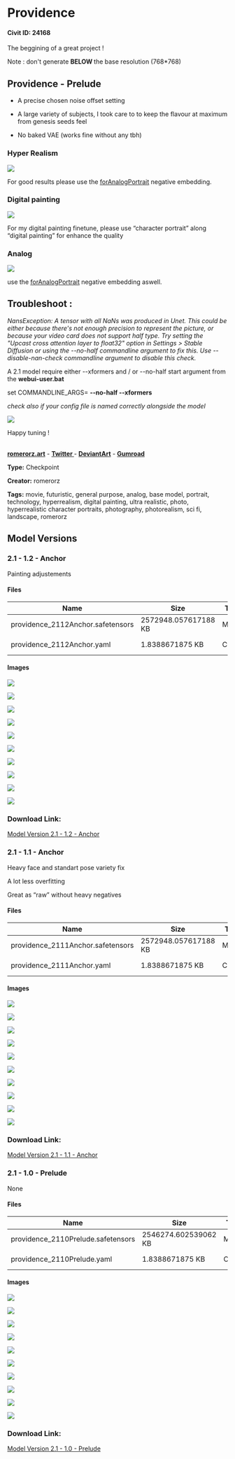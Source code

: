 # Providence

#### Civit ID: 24168

<p>The beggining of a great project !</p><p></p><p>Note : don't generate <strong>BELOW </strong>the base resolution (768*768)</p><p></p><h2>Providence - Prelude <br /></h2><ul><li><p>A precise chosen noise offset setting</p></li><li><p>A large variety of subjects, I took care to to keep the flavour at maximum from genesis seeds feel</p></li><li><p>No baked VAE (works fine without any tbh)</p></li></ul><p></p><h3>Hyper Realism</h3><p></p><img src="https://imagecache.civitai.com/xG1nkqKTMzGDvpLrqFT7WA/a306da42-77a0-4827-ffc3-c65498c5a200/width=525/a306da42-77a0-4827-ffc3-c65498c5a200" /><p></p><p>For good results please use the <a target="_blank" rel="ugc" href="https://civitai.com/models/15432/forge-negatives-and-helpers-21"><u>forAnalogPortrait</u></a> negative embedding.</p><p></p><h3>Digital painting</h3><img src="https://imagecache.civitai.com/xG1nkqKTMzGDvpLrqFT7WA/c040c883-4ecb-4a57-5326-8fe3c130cf00/width=525/c040c883-4ecb-4a57-5326-8fe3c130cf00" /><p>For my digital painting finetune, please use “character portrait” along “digital painting” for enhance the quality</p><p></p><h3>Analog</h3><img src="https://imagecache.civitai.com/xG1nkqKTMzGDvpLrqFT7WA/3f67c9cf-f618-4792-3c30-da77b0fc0f00/width=525/3f67c9cf-f618-4792-3c30-da77b0fc0f00" /><p>use the <a target="_blank" rel="ugc" href="https://civitai.com/models/15432/forge-negatives-and-helpers-21"><u>forAnalogPortrait</u></a> negative embedding aswell.</p><p></p><h2>Troubleshoot :</h2><p><em>NansException: A tensor with all NaNs was produced in Unet. This could be either because there's not enough precision to represent the picture, or because your video card does not support half type. Try setting the "Upcast cross attention layer to float32" option in Settings &gt; Stable Diffusion or using the --no-half commandline argument to fix this. Use --disable-nan-check commandline argument to disable this check.</em></p><p></p><p>A 2.1 model require either --xformers and / or --no-half start argument from the <strong>webui-user.bat</strong></p><p>set COMMANDLINE_ARGS= <strong>--no-half --xformers</strong></p><p></p><p><em>check also if your config file is named correctly alongside the model</em></p><img src="https://imagecache.civitai.com/xG1nkqKTMzGDvpLrqFT7WA/dc044796-0893-4d54-24bb-715c30dd9500/width=525/dc044796-0893-4d54-24bb-715c30dd9500.jpeg" /><p>Happy tuning !</p><p><br /><a target="_blank" rel="ugc" href="http://romerorz.art"><strong>romerorz.art</strong></a> - <a target="_blank" rel="ugc" href="https://twitter.com/romero_erzede"><strong>Twitter </strong></a>- <a target="_blank" rel="ugc" href="https://www.deviantart.com/romerorz"><strong>DeviantArt</strong></a> - <a target="_blank" rel="ugc" href="https://romerorz.gumroad.com/"><strong>Gumroad</strong></a></p>

**Type:** Checkpoint

**Creator:** romerorz

**Tags:** movie, futuristic, general purpose, analog, base model, portrait, technology, hyperrealism, digital painting, ultra realistic, photo, hyperrealistic character portraits, photography, photorealism, sci fi, landscape, romerorz

## Model Versions

### 2.1 - 1.2 - Anchor

<p>Painting adjustements</p>

#### Files

| Name | Size | Type | Format | Download Url | AutoV1 | AutoV2 | SHA256 | CRC32 | BLAKE3 |
| --- | --- | --- | --- | --- | --- | --- | --- | --- | --- |
| providence_2112Anchor.safetensors | 2572948.057617188 KB | Model | SafeTensor | https://civitai.com/api/download/models/56220 | 9CD9EDFE | 7653C670CF | 7653C670CF5010B4394A03ACFED961D6133D28C71DD64B1369818E8C5B4B1E00 | 4A3F71BE | D89A2D88708AD7C7884EE00FECD57E0E00531B90C5ADC898BE98DD5551357F21 |
| providence_2112Anchor.yaml | 1.8388671875 KB | Config | Other | https://civitai.com/api/download/models/56220?type=Config&format=Other | - | 0E3DB94123 | 0E3DB941233EDE7DDFB365F5F6D29FB05F767EB8E5E602CD83BB17D905DA1F8E | 342A8B79 | 54B2B17646E5AA848D3207D07DB0EA263B416CC2A6DC5D13BD95A299A6EE59AE |

#### Images

<p><img src="https://image.civitai.com/xG1nkqKTMzGDvpLrqFT7WA/c42b0e16-82c6-4224-6697-2224c6567000/width=450/609279.jpeg" /></p>

<p><img src="https://image.civitai.com/xG1nkqKTMzGDvpLrqFT7WA/12351f1a-6c35-4d91-5c76-d702df173400/width=450/609262.jpeg" /></p>

<p><img src="https://image.civitai.com/xG1nkqKTMzGDvpLrqFT7WA/cf39bd46-dc35-4746-0274-c20a8fb92300/width=450/609274.jpeg" /></p>

<p><img src="https://image.civitai.com/xG1nkqKTMzGDvpLrqFT7WA/9201646c-1e82-4bb3-ad3e-9c8b7f94c500/width=450/609267.jpeg" /></p>

<p><img src="https://image.civitai.com/xG1nkqKTMzGDvpLrqFT7WA/f96c57bd-e117-4660-45e5-366526902200/width=450/609265.jpeg" /></p>

<p><img src="https://image.civitai.com/xG1nkqKTMzGDvpLrqFT7WA/12a95308-8d01-4560-4264-9537ff4ea500/width=450/609263.jpeg" /></p>

<p><img src="https://image.civitai.com/xG1nkqKTMzGDvpLrqFT7WA/01e6c160-66f1-450f-ef8c-378c25a5b500/width=450/609271.jpeg" /></p>

<p><img src="https://image.civitai.com/xG1nkqKTMzGDvpLrqFT7WA/07618cf6-72c6-4147-1683-d246cc0bf400/width=450/609269.jpeg" /></p>

<p><img src="https://image.civitai.com/xG1nkqKTMzGDvpLrqFT7WA/c130aa93-d340-47c1-808a-009e799d7f00/width=450/609272.jpeg" /></p>

<p><img src="https://image.civitai.com/xG1nkqKTMzGDvpLrqFT7WA/1a01752d-cdaf-4770-5e59-aa5f2c5faf00/width=450/609276.jpeg" /></p>

### Download Link:

[Model Version 2.1 - 1.2 - Anchor](https://civitai.com/api/download/models/56220)

### 2.1 - 1.1 - Anchor

<p>Heavy face and standart pose variety fix</p><p>A lot less overfitting</p><p>Great as “raw” without heavy negatives</p>

#### Files

| Name | Size | Type | Format | Download Url | AutoV1 | AutoV2 | SHA256 | CRC32 | BLAKE3 |
| --- | --- | --- | --- | --- | --- | --- | --- | --- | --- |
| providence_2111Anchor.safetensors | 2572948.057617188 KB | Model | SafeTensor | https://civitai.com/api/download/models/48355 | 9CD9EDFE | AF725D64AD | AF725D64AD6998415F2B2442B77E70B0602DA43FE0FD62B86599B9EE8B339B29 | 5D8785C8 | F0BEE50F327409EB07BDFBC1DBAB64275DE2E066A64D0BDCB367946C4E988099 |
| providence_2111Anchor.yaml | 1.8388671875 KB | Config | Other | https://civitai.com/api/download/models/48355?type=Config&format=Other | - | 0E3DB94123 | 0E3DB941233EDE7DDFB365F5F6D29FB05F767EB8E5E602CD83BB17D905DA1F8E | 342A8B79 | 54B2B17646E5AA848D3207D07DB0EA263B416CC2A6DC5D13BD95A299A6EE59AE |

#### Images

<p><img src="https://image.civitai.com/xG1nkqKTMzGDvpLrqFT7WA/8ea10517-7d3f-448f-68d6-1cbeb4fca700/width=450/519508.jpeg" /></p>

<p><img src="https://image.civitai.com/xG1nkqKTMzGDvpLrqFT7WA/9e5b2528-c385-4371-1542-93f8df9be700/width=450/519474.jpeg" /></p>

<p><img src="https://image.civitai.com/xG1nkqKTMzGDvpLrqFT7WA/41d21f83-ae6f-4a96-a0dd-ef5f43e78000/width=450/519502.jpeg" /></p>

<p><img src="https://image.civitai.com/xG1nkqKTMzGDvpLrqFT7WA/44cb3c11-c6b6-4226-45c0-4ee300353100/width=450/519471.jpeg" /></p>

<p><img src="https://image.civitai.com/xG1nkqKTMzGDvpLrqFT7WA/afe77aaa-8c24-4216-473c-65577e72c200/width=450/519477.jpeg" /></p>

<p><img src="https://image.civitai.com/xG1nkqKTMzGDvpLrqFT7WA/f88f6c7d-9a67-413a-d083-d4acf893c100/width=450/519512.jpeg" /></p>

<p><img src="https://image.civitai.com/xG1nkqKTMzGDvpLrqFT7WA/9adb71f0-8d86-41a4-75f2-8bd478660d00/width=450/519473.jpeg" /></p>

<p><img src="https://image.civitai.com/xG1nkqKTMzGDvpLrqFT7WA/54b4de6e-fbd9-4ed3-f86e-bf64f2c7cb00/width=450/519503.jpeg" /></p>

<p><img src="https://image.civitai.com/xG1nkqKTMzGDvpLrqFT7WA/b7378aeb-a9d2-4720-95c6-adb17caafb00/width=450/519523.jpeg" /></p>

<p><img src="https://image.civitai.com/xG1nkqKTMzGDvpLrqFT7WA/def7f26b-a0ad-4413-968f-7ff8dc27cd00/width=450/519480.jpeg" /></p>

### Download Link:

[Model Version 2.1 - 1.1 - Anchor](https://civitai.com/api/download/models/48355)

### 2.1 - 1.0 - Prelude

None

#### Files

| Name | Size | Type | Format | Download Url | AutoV1 | AutoV2 | SHA256 | CRC32 | BLAKE3 |
| --- | --- | --- | --- | --- | --- | --- | --- | --- | --- |
| providence_2110Prelude.safetensors | 2546274.602539062 KB | Model | SafeTensor | https://civitai.com/api/download/models/28890 | 1F59C93E | 5997559DAD | 5997559DADE8F87DEBC3E5058F4E4AD5C5C19493F82524F54798C195CF121249 | 4C99EE9E | 9E0A6461FA2BBAB03BEF95373DDDB6519F5CD24202441AD6FD5442B7A3DD9627 |
| providence_2110Prelude.yaml | 1.8388671875 KB | Config | Other | https://civitai.com/api/download/models/28890?type=Config&format=Other | - | 0E3DB94123 | 0E3DB941233EDE7DDFB365F5F6D29FB05F767EB8E5E602CD83BB17D905DA1F8E | 342A8B79 | 54B2B17646E5AA848D3207D07DB0EA263B416CC2A6DC5D13BD95A299A6EE59AE |

#### Images

<p><img src="https://image.civitai.com/xG1nkqKTMzGDvpLrqFT7WA/393bc052-3433-4dfa-a696-aeeab99e7e00/width=450/325944.jpeg" /></p>

<p><img src="https://image.civitai.com/xG1nkqKTMzGDvpLrqFT7WA/3d0530eb-10a4-4158-789c-74ff99309f00/width=450/325960.jpeg" /></p>

<p><img src="https://image.civitai.com/xG1nkqKTMzGDvpLrqFT7WA/13771378-5cd4-4b5a-18b0-53ec1316ee00/width=450/325959.jpeg" /></p>

<p><img src="https://image.civitai.com/xG1nkqKTMzGDvpLrqFT7WA/7ed71f61-8871-45b6-9260-fb09baf95a00/width=450/325958.jpeg" /></p>

<p><img src="https://image.civitai.com/xG1nkqKTMzGDvpLrqFT7WA/c6d997b6-1917-499c-f707-bd194ff7f000/width=450/325957.jpeg" /></p>

<p><img src="https://image.civitai.com/xG1nkqKTMzGDvpLrqFT7WA/280513fc-e064-4010-44fb-aa31c9957800/width=450/325956.jpeg" /></p>

<p><img src="https://image.civitai.com/xG1nkqKTMzGDvpLrqFT7WA/7524fc0d-1bad-4fa5-106c-7862c769cf00/width=450/325955.jpeg" /></p>

<p><img src="https://image.civitai.com/xG1nkqKTMzGDvpLrqFT7WA/f824870e-aaf5-4761-8235-ba50bb3b0f00/width=450/325954.jpeg" /></p>

<p><img src="https://image.civitai.com/xG1nkqKTMzGDvpLrqFT7WA/cd7a29fb-46fa-423a-40bd-62a4dd859200/width=450/326082.jpeg" /></p>

<p><img src="https://image.civitai.com/xG1nkqKTMzGDvpLrqFT7WA/bce835f7-e19a-4273-6ccc-d03d712eb500/width=450/325953.jpeg" /></p>

### Download Link:

[Model Version 2.1 - 1.0 - Prelude](https://civitai.com/api/download/models/28890)

